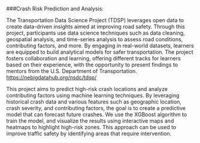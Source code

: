 ###Crash Risk Prediction and Analysis:

The Transportation Data Science Project (TDSP) leverages open data to create data-driven insights aimed at improving road safety. Through this project, participants use data science techniques such as data cleaning, geospatial analysis, and time-series analysis to assess road conditions, contributing factors, and more. By engaging in real-world datasets, learners are equipped to build analytical models for safer transportation. The project fosters collaboration and learning, offering different tracks for learners based on their experience, with the opportunity to present findings to mentors from the U.S. Department of Transportation.
https://nebigdatahub.org/nsdc/tdsp/

This project aims to predict high-risk crash locations and analyze contributing factors using machine learning techniques. By leveraging historical crash data and various features such as geographic location, crash severity, and contributing factors, the goal is to create a predictive model that can forecast future crashes. We use the XGBoost algorithm to train the model, and visualize the results using interactive maps and heatmaps to highlight high-risk zones. This approach can be used to improve traffic safety by identifying areas that require intervention.

